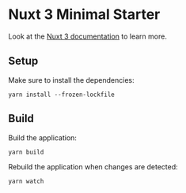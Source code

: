 # Nuxt 3 Minimal Starter

Look at the [Nuxt 3 documentation](https://nuxt.com/docs/getting-started/introduction) to learn more.

## Setup

Make sure to install the dependencies:

```
yarn install --frozen-lockfile
```

## Build

Build the application:

```
yarn build
```

Rebuild the application when changes are detected:

```
yarn watch
```
